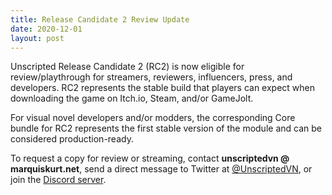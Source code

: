 ```yaml
---
title: Release Candidate 2 Review Update
date: 2020-12-01
layout: post
---
```


Unscripted Release Candidate 2 (RC2) is now eligible for review/playthrough for streamers, reviewers, influencers, press, and developers. RC2 represents the stable build that players can expect when downloading the game on Itch.io, Steam, and/or GameJolt.

For visual novel developers and/or modders, the corresponding Core bundle for RC2 represents the first stable version of the module and can be considered production-ready.

To request a copy for review or streaming, contact **unscriptedvn @ marquiskurt.net**, send a direct message to Twitter at [@UnscriptedVN][twi], or join the [Discord server][disgd].

<!-- Links -->
[twi]: https://twitter.com/UnscriptedVN
[disgd]: https://discord.gg/CXxnVhX
